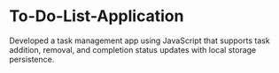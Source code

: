 # To-Do-List-Application
Developed a task management app using JavaScript that supports task addition, removal, and completion status updates with local storage persistence.
